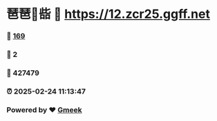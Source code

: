 # 琶琶🔭啙 :link: https://12.zcr25.ggff.net 
### :page_facing_up: [169](https://12.zcr25.ggff.net/tag.html) 
### :speech_balloon: 2 
### :hibiscus: 427479 
### :alarm_clock: 2025-02-24 11:13:47 
### Powered by :heart: [Gmeek](https://github.com/Meekdai/Gmeek)
